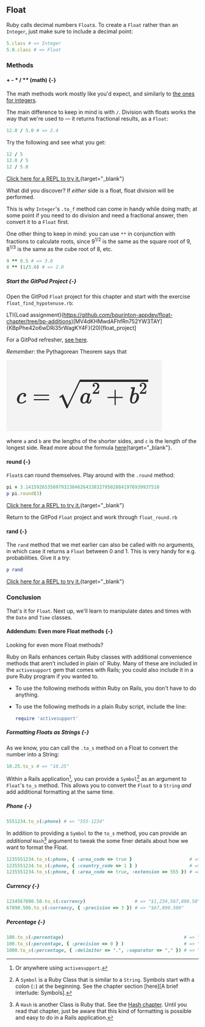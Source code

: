 ## Float

Ruby calls decimal numbers `Float`s. To create a `Float` rather than an `Integer`, just make sure to include a decimal point:

```ruby
5.class # => Integer
5.0.class # => Float
```

### Methods

#### + - * / ** (math) {-}

The math methods work mostly like you'd expect, and similarly to [the ones for integers](#integer-math).

The main difference to keep in mind is with `/`. Division with floats works the way that we're used to — it returns fractional results, as a `Float`:

```ruby
12.0 / 5.0 # => 2.4
```

Try the following and see what you get:

```ruby
12 / 5
12.0 / 5
12 / 5.0
```

<div class="experiment">
  
  [Click here for a REPL to try it.](https://repl.it/@raghubetina/Float-math){target="_blank"}
</div>

What did you discover? If _either_ side is a float, float division will be performed.

This is why `Integer`'s `.to_f` method can come in handy while doing math; at some point if you need to do division and need a fractional answer, then convert it to a `Float` first.

One other thing to keep in mind: you can use `**` in conjunction with fractions to calculate roots, since 9<sup>1/2</sup> is the same as the square root of 9, 8<sup>1/3</sup> is the same as the cube root of 8, etc.

```ruby
9 ** 0.5 # => 3.0
8 ** (1/3.0) # => 2.0
```

##### Start the GitPod Project {-}

<div class="proj">

  Open the GitPod `Float` project for this chapter and start with the exercise `float_find_hypotenuse.rb`:

  LTI{Load assignment}(https://github.com/bpurinton-appdev/float-chapter/tree/bp-additions)[MV4dKHMwdAFhfRn752YW3TAY]{KBpPhe42o6wDRi35rWagKY4F}(20)[float_project] 
  
  For a GitPod refresher, [see here](#start-gitpod-project).
  
  _Remember_: the Pythagorean Theorem says that

  ![](assets/float/pythagorous.png)

  where `a` and `b` are the lengths of the shorter sides, and `c` is the length of the longest side. Read more about the formula [here](https://www.mathsisfun.com/pythagoras.html){target="_blank"}.

</div>

#### round {-}

`Float`s can round themselves. Play around with the `.round` method:

```ruby
pi = 3.1415926535897932384626433832795028841976939937510
p pi.round(3)
```

<div class="experiment">
  
  [Click here for a REPL to try it.](https://repl.it/@raghubetina/round){target="_blank"}
</div>

<div class="proj">

  Return to the GitPod `Float` project and work through `float_round.rb`
</div>

#### rand {-}

The `rand` method that we met earlier can also be called with no arguments, in which case it returns a `Float` between 0 and 1. This is very handy for e.g. probabilities. Give it a try:

```ruby
p rand
```

<div class="experiment">
  
  [Click here for a REPL to try it.](https://repl.it/@raghubetina/float-rand){target="_blank"}
</div>

###  Conclusion

That's it for `Float`. Next up, we'll learn to manipulate dates and times with the `Date` and `Time` classes.

#### Addendum: Even more Float methods {-}

Looking for even more Float methods?

Ruby on Rails enhances certain Ruby classes with additional convenience methods that aren't included in plain ol' Ruby. Many of these are included in the `activesupport` gem that comes with Rails; you could also include it in a pure Ruby program if you wanted to.

 - To use the following methods within Ruby on Rails, you don't have to do anything.
 - To use the following methods in a plain Ruby script, include the line:

    ```ruby
    require 'activesupport'
    ```

##### Formatting Floats as Strings {-}

As we know, you can call the `.to_s` method on a Float to convert the number into a String:

```ruby
10.25.to_s # => "10.25"
```

Within a Rails application[^Rails], you can provide a `Symbol`[^Symbol] as an argument to `Float`'s `to_s` method. This allows you to convert the `Float` to a `String` _and_ add additional formatting at the same time.

[^Rails]:  Or anywhere using `activesupport`.

[^Symbol]: A `Symbol` is a Ruby Class that is similar to a `String`. Symbols start with a colon (`:`) at the beginning. See the chapter section [here][A brief interlude: Symbols]. 

##### Phone {-}

```ruby
5551234.to_s(:phone) # => "555-1234"
```

In addition to providing a `Symbol` to the `to_s` method, you can provide an _additional_ `Hash`[^Hash] argument to tweak the some finer details about how we want to format the Float.

```ruby
1235551234.to_s(:phone, { :area_code => true }                     # => "(123) 555-1234"
1235551234.to_s(:phone, { :country_code => 1 } )                   # => "+1-123-555-1234"
1235551234.to_s(:phone, { :area_code => true, :extension => 555 }) # => (123) 555-1234 x 555
```

[^Hash]: A `Hash` is another Class is Ruby that. See the [Hash chapter](#hash-chapter). Until you read that chapter, just be aware that this kind of formatting is possible and easy to do in a Rails application.

##### Currency {-}

```ruby
1234567890.50.to_s(:currency)                  # => "$1,234,567,890.50"
67890.506.to_s(:currency, { :precision => 3 }) # => "$67,890.506"
```

##### Percentage {-}

```ruby
100.to_s(:percentage)                                            # => "100.000%"
100.to_s(:percentage, { :precision => 0 } )                      # => "100%"
1000.to_s(:percentage, { :delimiter => ".", :separator => "," }) # => "1.000,000%"
```
